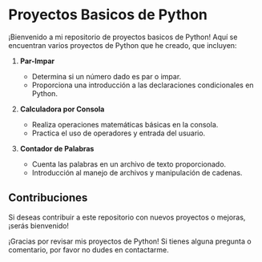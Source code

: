 # Proyectos Basicos de Python

¡Bienvenido a mi repositorio de proyectos basicos de Python! Aquí se encuentran varios proyectos de Python que he creado, que incluyen:

1. **Par-Impar**
   - Determina si un número dado es par o impar.
   - Proporciona una introducción a las declaraciones condicionales en Python.

2. **Calculadora por Consola**
   - Realiza operaciones matemáticas básicas en la consola.
   - Practica el uso de operadores y entrada del usuario.

3. **Contador de Palabras**
   - Cuenta las palabras en un archivo de texto proporcionado.
   - Introducción al manejo de archivos y manipulación de cadenas.

## Contribuciones

Si deseas contribuir a este repositorio con nuevos proyectos o mejoras, ¡serás bienvenido! 

¡Gracias por revisar mis proyectos de Python! Si tienes alguna pregunta o comentario, por favor no dudes en contactarme.
